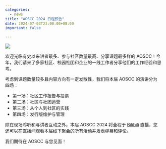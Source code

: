 ```yaml
---
categories:
  - news
title: "AOSCC 2024 日程预告"
date: 2024-07-03T23:00:00+08:00
important: false

---
```

![](/assets/news/agenda-full.png)

欢迎光临有史以来讲者最多、参与社区数量最高、分享课题最多样的 AOSCC！今年，我们请来了多家社区、校园社团和企业的一线工作者分享他们的工作经验和思考。

考虑到课题数量较多且内容方向有一定发散性，我们将本届 AOSCC 的演讲分为四场：

- 第一场：社区工作报告与投票
- 第二场：社区与社团运营
- 第三场：从个人到社区的实践
- 第四场：发行版维护与管理

除在现场聆听和与讲者互动之外，本届 AOSCC 2024 将全程于 [Bilibili](https://live.bilibili.com/30341581) 直播，您还可以在直播间观看本届线下聚会的所有活动并发表弹幕和评论。

我们期待在 AOSCC 与您见面！
